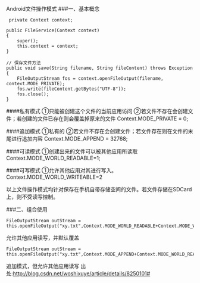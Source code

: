  Android文件操作模式
###一、基本概念
```
 private Context context;  
  
public FileService(Context context)  
{  
    super();  
    this.context = context;  
}  
  
// 保存文件方法  
public void save(String filename, String fileContent) throws Exception  
{  
    FileOutputStream fos = context.openFileOutput(filename, context.MODE_PRIVATE);  
    fos.write(fileContent.getBytes("UTF-8"));  
    fos.close();  
}  
```
####私有模式
①只能被创建这个文件的当前应用访问
②若文件不存在会创建文件；若创建的文件已存在则会覆盖掉原来的文件
Context.MODE_PRIVATE = 0;
 
####追加模式
①私有的
②若文件不存在会创建文件；若文件存在则在文件的末尾进行追加内容
Context.MODE_APPEND = 32768;
 
####可读模式
①创建出来的文件可以被其他应用所读取
Context.MODE_WORLD_READABLE=1;
 
####可写模式
①允许其他应用对其进行写入。
Context.MODE_WORLD_WRITEABLE=2
 
以上文件操作模式均针对保存在手机自带存储空间的文件。若文件存储在SDCard上，则不受读写控制。
 
 
###二、组合使用
```
FileOutputStream outStream = this.openFileOutput("xy.txt",Context.MODE_WORLD_READABLE+Context.MODE_WORLD_WRITEABLE);
```
允许其他应用读写，并默认覆盖
```
FileOutputStream outStream = this.openFileOutput("xy.txt",Context.MODE_APPEND+Context.MODE_WORLD_READABLE+Context.MODE_WORLD_WRITEABLE);
```
追加模式，但允许其他应用读写
出处:<a href="http://blog.csdn.net/woshixuye/article/details/8250101#">http://blog.csdn.net/woshixuye/article/details/8250101#</a>